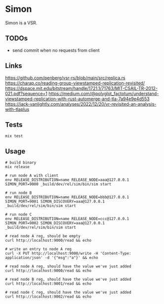 # Simon

Simon is a VSR.

## TODOs

- send commit when no requests from client

## Links

https://github.com/penberg/vsr-rs/blob/main/src/replica.rs
https://charap.co/reading-group-viewstamped-replication-revisited/
https://dspace.mit.edu/bitstream/handle/1721.1/71763/MIT-CSAIL-TR-2012-021.pdf?sequence=1
https://medium.com/@polyglot_factotum/understand-viewstamped-replication-with-rust-automerge-and-tla-7a94e9e4d553
https://jack-vanlightly.com/analyses/2022/12/20/vr-revisited-an-analysis-with-tlaplus

## Tests

```
mix test
```

## Usage

```
# build binary
mix release

# run node A with client
env RELEASE_DISTRIBUTION=name RELEASE_NODE=aaa@127.0.0.1 SIMON_PORT=9000 _build/dev/rel/sim/bin/sim start

# run node B
env RELEASE_DISTRIBUTION=name RELEASE_NODE=bbb@127.0.0.1 SIMON_PORT=9001 SIMON_DISCOVERY=aaa@127.0.0.1 _build/dev/rel/sim/bin/sim start

# run node C
env RELEASE_DISTRIBUTION=name RELEASE_NODE=ccc@127.0.0.1 SIMON_PORT=9002 SIMON_DISCOVERY=aaa@127.0.0.1 _build/dev/rel/sim/bin/sim start

# read node A reg, should be empty
curl http://localhost:9000/read && echo

# write an entry to node A reg
curl -X PUT http://localhost:9000/write -H 'Content-Type: application/json' -d '{"msg":"a"}' && echo

# read node A reg, should have the value we've just added
curl http://localhost:9000/read && echo

# read node B reg, should have the value we've just added
curl http://localhost:9001/read && echo

# read node C reg, should have the value we've just added
curl http://localhost:9002/read && echo
```
